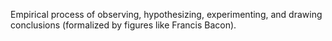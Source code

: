 Empirical process of observing, hypothesizing, experimenting, and drawing conclusions (formalized by figures like Francis Bacon).
